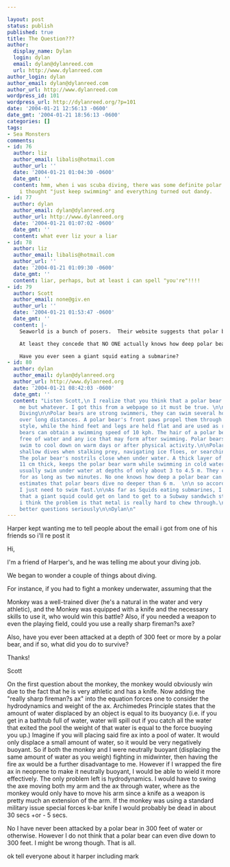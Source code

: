 ```yaml
---

layout: post
status: publish
published: true
title: The Question???
author:
  display_name: Dylan
  login: dylan
  email: dylan@dylanreed.com
  url: http://www.dylanreed.com
author_login: dylan
author_email: dylan@dylanreed.com
author_url: http://www.dylanreed.com
wordpress_id: 101
wordpress_url: http://dylanreed.org/?p=101
date: '2004-01-21 12:56:13 -0600'
date_gmt: '2004-01-21 18:56:13 -0600'
categories: []
tags:
- Sea Monsters
comments:
- id: 76
  author: liz
  author_email: libalis@hotmail.com
  author_url: ''
  date: '2004-01-21 01:04:30 -0600'
  date_gmt: ''
  content: hmm, when i was scuba diving, there was some definite polar bear wrestling.
    i thought "just keep swimming" and everything turned out dandy.
- id: 77
  author: dylan
  author_email: dylan@dylanreed.org
  author_url: http://www.dylanreed.org
  date: '2004-01-21 01:07:02 -0600'
  date_gmt: ''
  content: what ever liz your a liar
- id: 78
  author: liz
  author_email: libalis@hotmail.com
  author_url: ''
  date: '2004-01-21 01:09:30 -0600'
  date_gmt: ''
  content: liar, perhaps, but at least i can spell "you're"!!!!
- id: 79
  author: Scott
  author_email: none@giv.en
  author_url: ''
  date: '2004-01-21 01:53:47 -0600'
  date_gmt: ''
  content: |-
    Seaworld is a bunch of posers.  Their website suggests that polar bears cannot dive further than 20 ft.

    At least they concede that NO ONE actually knows how deep polar bears can dive.  The way that I figure is if Dylan can dive to 300 feet, so can a bear.

    Have you ever seen a giant squid eating a submarine?
- id: 80
  author: dylan
  author_email: dylan@dylanreed.org
  author_url: http://www.dylanreed.org
  date: '2004-01-21 08:42:03 -0600'
  date_gmt: ''
  content: "Listen Scott,\n I realize that you think that a polar bear could take
    me but whatever. I got this from a webpage so it must be true. \n\nSwimming and
    Diving\n\nPolar bears are strong swimmers, they can swim several hours at a time
    over long distances. A polar bear's front paws propel them through the water dog-paddle
    style, while the hind feet and legs are held flat and are used as rudders. Polar
    bears can obtain a swimming speed of 10 kph. The hair of a polar bear easily shakes
    free of water and any ice that may form after swimming. Polar bears will also
    swim to cool down on warm days or after physical activity.\n\nPolar bears make
    shallow dives when stalking prey, navigating ice floes, or searching for kelp.
    The polar bear's nostrils close when under water. A thick layer of fat, up to
    11 cm thick, keeps the polar bear warm while swimming in cold water. Polar bears
    usually swim under water at depths of only about 3 to 4.5 m. They can remain submerged
    for as long as two minutes. No one knows how deep a polar bear can dive. One researcher
    estimates that polar bears dive no deeper than 6 m.  \n\n so according to this
    I just need to swim fast.\n\nAs far as Squids eating submarines, I don't think
    that a giant squid could get on land to get to a Subway sandwich store. OK no
    i think the problem is that metal is really hard to chew through.\n\nPlease ask
    better questions seriously\n\nDylan\n"
---
```


Harper kept wanting me to tell people about the email i got from one of his friends so i'll re post it

Hi,

I'm a friend of Harper's, and he was telling me about your diving job.

We began to wonder a couple of things about diving.

For instance, if you had to fight a monkey underwater, assuming that the

Monkey was a well-trained diver (he's a natural in the water and very athletic), and the Monkey was equipped with a knife and the necessary skills to use it, who would win this battle? Also, if you needed a weapon to even the playing field, could you use a really sharp fireman?s axe?

Also, have you ever been attacked at a depth of 300 feet or more by a polar bear, and if so, what did you do to survive?

Thanks!

Scott

On the first question about the monkey, the monkey would obviously win due to the fact that he is very athletic and has a knife. Now adding the "really sharp fireman?s ax" into the equation forces one to consider the hydrodynamics and weight of the ax. Archimedes Principle states that the amount of water displaced by an object is equal to its buoyancy (i.e. if you get in a bathtub full of water, water will spill out if you catch all the water that exited the pool the weight of that water is equal to the force buoying you up.) Imagine if you will placing said fire ax into a pool of water. It would only displace a small amount of water, so it would be very negatively buoyant. So if both the monkey and I were neutrally buoyant (displacing the same amount of water as you weigh) fighting in midwinter, then having the fire ax would be a further disadvantage to me. However if I wrapped the fire ax in neoprene to make it neutrally buoyant, I would be able to wield it more effectively. The only problem left is hydrodynamics. I would have to swing the axe moving both my arm and the ax through water, where as the monkey would only have to move his arm since a knife as a weapon is pretty much an extension of the arm. If the monkey was using a standard military issue special forces k-bar knife I would probably be dead in about 30 secs +or - 5 secs.

No I have never been attacked by a polar bear in 300 feet of water or otherwise. However I do not think that a polar bear can even dive down to 300 feet. I might be wrong though. That is all.

ok tell everyone about it harper including mark

